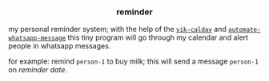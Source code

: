 <h3 align="center"> reminder </h3>

my personal reminder system; with the help of the [`vik-caldav`](https://github.com/kana800/vik-caldav) and [`automate-whatsapp-message`](https://github.com/kana800/automate-whatsapp-messages) this tiny program will go through my calendar and alert people in whatsapp messages. 

for example: remind `person-1` to buy milk; this will send a message `person-1` on _reminder date_.